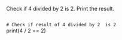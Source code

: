 Check if 4 divided by 2 is 2. Print the result.

<Editor lang="python" type="exercise">
<code>
# Check if result of 4 divided by 2  is 2
</code>

<solution>
print(4 / 2 == 2)
</solution>
</Editor>
